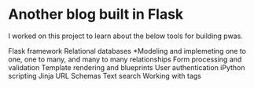 # Another blog built in Flask

I worked on this project to learn about the below tools for building pwas.

Flask framework
Relational databases
\*Modeling and implemeting one to one, one to many, and many to many relationships
Form processing and validation
Template rendering and blueprints
User authentication
iPython
scripting
Jinja
URL Schemas
Text search
Working with tags
